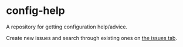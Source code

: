 # config-help

A repository for getting configuration help/advice.

Create new issues and search through existing ones on [the issues tab](https://github.com/renovatebot/config-help/issues).
